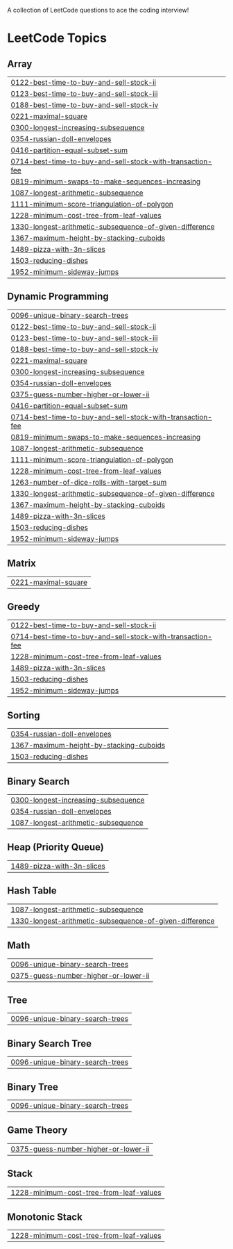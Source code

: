 A collection of LeetCode questions to ace the coding interview! 

<!---LeetCode Topics Start-->
# LeetCode Topics
## Array
|  |
| ------- |
| [0122-best-time-to-buy-and-sell-stock-ii](https://github.com/Anubhav-Tomar/DSA-Solution/tree/master/0122-best-time-to-buy-and-sell-stock-ii) |
| [0123-best-time-to-buy-and-sell-stock-iii](https://github.com/Anubhav-Tomar/DSA-Solution/tree/master/0123-best-time-to-buy-and-sell-stock-iii) |
| [0188-best-time-to-buy-and-sell-stock-iv](https://github.com/Anubhav-Tomar/DSA-Solution/tree/master/0188-best-time-to-buy-and-sell-stock-iv) |
| [0221-maximal-square](https://github.com/Anubhav-Tomar/DSA-Solution/tree/master/0221-maximal-square) |
| [0300-longest-increasing-subsequence](https://github.com/Anubhav-Tomar/DSA-Solution/tree/master/0300-longest-increasing-subsequence) |
| [0354-russian-doll-envelopes](https://github.com/Anubhav-Tomar/DSA-Solution/tree/master/0354-russian-doll-envelopes) |
| [0416-partition-equal-subset-sum](https://github.com/Anubhav-Tomar/DSA-Solution/tree/master/0416-partition-equal-subset-sum) |
| [0714-best-time-to-buy-and-sell-stock-with-transaction-fee](https://github.com/Anubhav-Tomar/DSA-Solution/tree/master/0714-best-time-to-buy-and-sell-stock-with-transaction-fee) |
| [0819-minimum-swaps-to-make-sequences-increasing](https://github.com/Anubhav-Tomar/DSA-Solution/tree/master/0819-minimum-swaps-to-make-sequences-increasing) |
| [1087-longest-arithmetic-subsequence](https://github.com/Anubhav-Tomar/DSA-Solution/tree/master/1087-longest-arithmetic-subsequence) |
| [1111-minimum-score-triangulation-of-polygon](https://github.com/Anubhav-Tomar/DSA-Solution/tree/master/1111-minimum-score-triangulation-of-polygon) |
| [1228-minimum-cost-tree-from-leaf-values](https://github.com/Anubhav-Tomar/DSA-Solution/tree/master/1228-minimum-cost-tree-from-leaf-values) |
| [1330-longest-arithmetic-subsequence-of-given-difference](https://github.com/Anubhav-Tomar/DSA-Solution/tree/master/1330-longest-arithmetic-subsequence-of-given-difference) |
| [1367-maximum-height-by-stacking-cuboids](https://github.com/Anubhav-Tomar/DSA-Solution/tree/master/1367-maximum-height-by-stacking-cuboids) |
| [1489-pizza-with-3n-slices](https://github.com/Anubhav-Tomar/DSA-Solution/tree/master/1489-pizza-with-3n-slices) |
| [1503-reducing-dishes](https://github.com/Anubhav-Tomar/DSA-Solution/tree/master/1503-reducing-dishes) |
| [1952-minimum-sideway-jumps](https://github.com/Anubhav-Tomar/DSA-Solution/tree/master/1952-minimum-sideway-jumps) |
## Dynamic Programming
|  |
| ------- |
| [0096-unique-binary-search-trees](https://github.com/Anubhav-Tomar/DSA-Solution/tree/master/0096-unique-binary-search-trees) |
| [0122-best-time-to-buy-and-sell-stock-ii](https://github.com/Anubhav-Tomar/DSA-Solution/tree/master/0122-best-time-to-buy-and-sell-stock-ii) |
| [0123-best-time-to-buy-and-sell-stock-iii](https://github.com/Anubhav-Tomar/DSA-Solution/tree/master/0123-best-time-to-buy-and-sell-stock-iii) |
| [0188-best-time-to-buy-and-sell-stock-iv](https://github.com/Anubhav-Tomar/DSA-Solution/tree/master/0188-best-time-to-buy-and-sell-stock-iv) |
| [0221-maximal-square](https://github.com/Anubhav-Tomar/DSA-Solution/tree/master/0221-maximal-square) |
| [0300-longest-increasing-subsequence](https://github.com/Anubhav-Tomar/DSA-Solution/tree/master/0300-longest-increasing-subsequence) |
| [0354-russian-doll-envelopes](https://github.com/Anubhav-Tomar/DSA-Solution/tree/master/0354-russian-doll-envelopes) |
| [0375-guess-number-higher-or-lower-ii](https://github.com/Anubhav-Tomar/DSA-Solution/tree/master/0375-guess-number-higher-or-lower-ii) |
| [0416-partition-equal-subset-sum](https://github.com/Anubhav-Tomar/DSA-Solution/tree/master/0416-partition-equal-subset-sum) |
| [0714-best-time-to-buy-and-sell-stock-with-transaction-fee](https://github.com/Anubhav-Tomar/DSA-Solution/tree/master/0714-best-time-to-buy-and-sell-stock-with-transaction-fee) |
| [0819-minimum-swaps-to-make-sequences-increasing](https://github.com/Anubhav-Tomar/DSA-Solution/tree/master/0819-minimum-swaps-to-make-sequences-increasing) |
| [1087-longest-arithmetic-subsequence](https://github.com/Anubhav-Tomar/DSA-Solution/tree/master/1087-longest-arithmetic-subsequence) |
| [1111-minimum-score-triangulation-of-polygon](https://github.com/Anubhav-Tomar/DSA-Solution/tree/master/1111-minimum-score-triangulation-of-polygon) |
| [1228-minimum-cost-tree-from-leaf-values](https://github.com/Anubhav-Tomar/DSA-Solution/tree/master/1228-minimum-cost-tree-from-leaf-values) |
| [1263-number-of-dice-rolls-with-target-sum](https://github.com/Anubhav-Tomar/DSA-Solution/tree/master/1263-number-of-dice-rolls-with-target-sum) |
| [1330-longest-arithmetic-subsequence-of-given-difference](https://github.com/Anubhav-Tomar/DSA-Solution/tree/master/1330-longest-arithmetic-subsequence-of-given-difference) |
| [1367-maximum-height-by-stacking-cuboids](https://github.com/Anubhav-Tomar/DSA-Solution/tree/master/1367-maximum-height-by-stacking-cuboids) |
| [1489-pizza-with-3n-slices](https://github.com/Anubhav-Tomar/DSA-Solution/tree/master/1489-pizza-with-3n-slices) |
| [1503-reducing-dishes](https://github.com/Anubhav-Tomar/DSA-Solution/tree/master/1503-reducing-dishes) |
| [1952-minimum-sideway-jumps](https://github.com/Anubhav-Tomar/DSA-Solution/tree/master/1952-minimum-sideway-jumps) |
## Matrix
|  |
| ------- |
| [0221-maximal-square](https://github.com/Anubhav-Tomar/DSA-Solution/tree/master/0221-maximal-square) |
## Greedy
|  |
| ------- |
| [0122-best-time-to-buy-and-sell-stock-ii](https://github.com/Anubhav-Tomar/DSA-Solution/tree/master/0122-best-time-to-buy-and-sell-stock-ii) |
| [0714-best-time-to-buy-and-sell-stock-with-transaction-fee](https://github.com/Anubhav-Tomar/DSA-Solution/tree/master/0714-best-time-to-buy-and-sell-stock-with-transaction-fee) |
| [1228-minimum-cost-tree-from-leaf-values](https://github.com/Anubhav-Tomar/DSA-Solution/tree/master/1228-minimum-cost-tree-from-leaf-values) |
| [1489-pizza-with-3n-slices](https://github.com/Anubhav-Tomar/DSA-Solution/tree/master/1489-pizza-with-3n-slices) |
| [1503-reducing-dishes](https://github.com/Anubhav-Tomar/DSA-Solution/tree/master/1503-reducing-dishes) |
| [1952-minimum-sideway-jumps](https://github.com/Anubhav-Tomar/DSA-Solution/tree/master/1952-minimum-sideway-jumps) |
## Sorting
|  |
| ------- |
| [0354-russian-doll-envelopes](https://github.com/Anubhav-Tomar/DSA-Solution/tree/master/0354-russian-doll-envelopes) |
| [1367-maximum-height-by-stacking-cuboids](https://github.com/Anubhav-Tomar/DSA-Solution/tree/master/1367-maximum-height-by-stacking-cuboids) |
| [1503-reducing-dishes](https://github.com/Anubhav-Tomar/DSA-Solution/tree/master/1503-reducing-dishes) |
## Binary Search
|  |
| ------- |
| [0300-longest-increasing-subsequence](https://github.com/Anubhav-Tomar/DSA-Solution/tree/master/0300-longest-increasing-subsequence) |
| [0354-russian-doll-envelopes](https://github.com/Anubhav-Tomar/DSA-Solution/tree/master/0354-russian-doll-envelopes) |
| [1087-longest-arithmetic-subsequence](https://github.com/Anubhav-Tomar/DSA-Solution/tree/master/1087-longest-arithmetic-subsequence) |
## Heap (Priority Queue)
|  |
| ------- |
| [1489-pizza-with-3n-slices](https://github.com/Anubhav-Tomar/DSA-Solution/tree/master/1489-pizza-with-3n-slices) |
## Hash Table
|  |
| ------- |
| [1087-longest-arithmetic-subsequence](https://github.com/Anubhav-Tomar/DSA-Solution/tree/master/1087-longest-arithmetic-subsequence) |
| [1330-longest-arithmetic-subsequence-of-given-difference](https://github.com/Anubhav-Tomar/DSA-Solution/tree/master/1330-longest-arithmetic-subsequence-of-given-difference) |
## Math
|  |
| ------- |
| [0096-unique-binary-search-trees](https://github.com/Anubhav-Tomar/DSA-Solution/tree/master/0096-unique-binary-search-trees) |
| [0375-guess-number-higher-or-lower-ii](https://github.com/Anubhav-Tomar/DSA-Solution/tree/master/0375-guess-number-higher-or-lower-ii) |
## Tree
|  |
| ------- |
| [0096-unique-binary-search-trees](https://github.com/Anubhav-Tomar/DSA-Solution/tree/master/0096-unique-binary-search-trees) |
## Binary Search Tree
|  |
| ------- |
| [0096-unique-binary-search-trees](https://github.com/Anubhav-Tomar/DSA-Solution/tree/master/0096-unique-binary-search-trees) |
## Binary Tree
|  |
| ------- |
| [0096-unique-binary-search-trees](https://github.com/Anubhav-Tomar/DSA-Solution/tree/master/0096-unique-binary-search-trees) |
## Game Theory
|  |
| ------- |
| [0375-guess-number-higher-or-lower-ii](https://github.com/Anubhav-Tomar/DSA-Solution/tree/master/0375-guess-number-higher-or-lower-ii) |
## Stack
|  |
| ------- |
| [1228-minimum-cost-tree-from-leaf-values](https://github.com/Anubhav-Tomar/DSA-Solution/tree/master/1228-minimum-cost-tree-from-leaf-values) |
## Monotonic Stack
|  |
| ------- |
| [1228-minimum-cost-tree-from-leaf-values](https://github.com/Anubhav-Tomar/DSA-Solution/tree/master/1228-minimum-cost-tree-from-leaf-values) |
<!---LeetCode Topics End-->